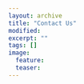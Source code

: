 ```yaml
---
layout: archive
title: "Contact Us"
modified:
excerpt: ""
tags: []
image:
  feature:
  teaser:
---
```

